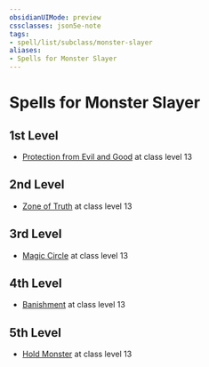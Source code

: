 ```yaml
---
obsidianUIMode: preview
cssclasses: json5e-note
tags:
- spell/list/subclass/monster-slayer
aliases:
- Spells for Monster Slayer
---
```

# Spells for Monster Slayer

## 1st Level

- [Protection from Evil and Good](/3-Mechanics/CLI/spells/protection-from-evil-and-good-xphb.md "XPHB") at class level 13

## 2nd Level

- [Zone of Truth](/3-Mechanics/CLI/spells/zone-of-truth-xphb.md "XPHB") at class level 13

## 3rd Level

- [Magic Circle](/3-Mechanics/CLI/spells/magic-circle-xphb.md "XPHB") at class level 13

## 4th Level

- [Banishment](/3-Mechanics/CLI/spells/banishment-xphb.md "XPHB") at class level 13

## 5th Level

- [Hold Monster](/3-Mechanics/CLI/spells/hold-monster-xphb.md "XPHB") at class level 13